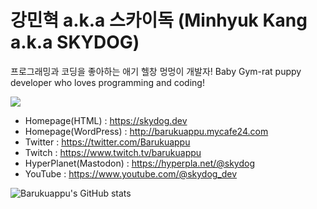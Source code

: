강민혁 a.k.a 스카이독 (Minhyuk Kang a.k.a SKYDOG)
=============

프로그래밍과 코딩을 좋아하는 애기 헬창 멍멍이 개발자!
Baby Gym-rat puppy developer who loves programming and coding!

<img src="https://img.shields.io/badge/Python-3766AB?style=flat-square&logo=Python&logoColor=white"/>

* Homepage(HTML) : https://skydog.dev
* Homepage(WordPress) : http://barukuappu.mycafe24.com
* Twitter : https://twitter.com/Barukuappu
* Twitch : https://www.twitch.tv/barukuappu
* HyperPlanet(Mastodon) : https://hyperpla.net/@skydog
* YouTube : https://www.youtube.com/@skydog_dev


![Barukuappu's GitHub stats](https://github-readme-stats.vercel.app/api?username=Barukuappu&show_icons=true&theme=radical)
